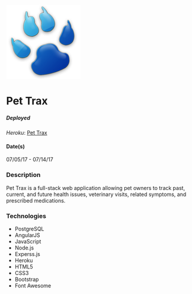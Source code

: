 ![Pet Trax logo](/public/images/blue-paw-logo.png)
# Pet Trax
##### Deployed
*Heroku*: [Pet Trax](https://pet-trax.herokuapp.com)
#### Date(s)
07/05/17 - 07/14/17
### Description
Pet Trax is a full-stack web application allowing pet owners to track past, current, and future health issues, veterinary visits, related symptoms, and prescribed medications.
### Technologies
- PostgreSQL
- AngularJS
- JavaScript
- Node.js
- Experss.js
- Heroku
- HTML5
- CSS3
- Bootstrap
- Font Awesome
